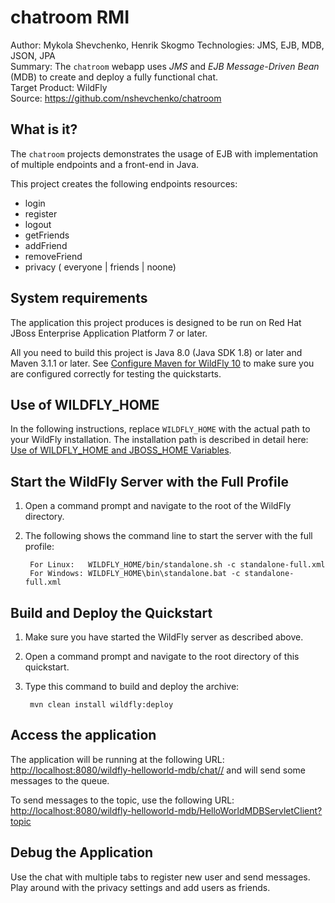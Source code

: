 chatroom RMI
============================================================
Author: Mykola Shevchenko, Henrik Skogmo
Technologies: JMS, EJB, MDB, JSON, JPA  
Summary: The `chatroom` webapp uses *JMS* and *EJB Message-Driven Bean* (MDB) to create and deploy a fully functional chat.  
Target Product: WildFly  
Source: <https://github.com/nshevchenko/chatroom>  

What is it?
-----------

The `chatroom` projects demonstrates the usage of EJB with implementation of multiple endpoints and a front-end in Java.

This project creates the following endpoints resources:
 - login
 - register
 - logout
 - getFriends
 - addFriend
 - removeFriend
 - privacy ( everyone | friends | noone)

System requirements
-------------------

The application this project produces is designed to be run on Red Hat JBoss Enterprise Application Platform 7 or later.

All you need to build this project is Java 8.0 (Java SDK 1.8) or later and Maven 3.1.1 or later. See [Configure Maven for WildFly 10](https://github.com/jboss-developer/jboss-developer-shared-resources/blob/master/guides/CONFIGURE_MAVEN_JBOSS_EAP7.md#configure-maven-to-build-and-deploy-the-quickstarts) to make sure you are configured correctly for testing the quickstarts.


Use of WILDFLY_HOME
---------------

In the following instructions, replace `WILDFLY_HOME` with the actual path to your WildFly installation. The installation path is described in detail here: [Use of WILDFLY_HOME and JBOSS_HOME Variables](https://github.com/jboss-developer/jboss-developer-shared-resources/blob/master/guides/USE_OF_EAP7_HOME.md#use-of-eap_home-and-jboss_home-variables).


Start the WildFly Server with the Full Profile
---------------

1. Open a command prompt and navigate to the root of the WildFly directory.
2. The following shows the command line to start the server with the full profile:

        For Linux:   WILDFLY_HOME/bin/standalone.sh -c standalone-full.xml
        For Windows: WILDFLY_HOME\bin\standalone.bat -c standalone-full.xml


Build and Deploy the Quickstart
-------------------------

1. Make sure you have started the WildFly server as described above.
2. Open a command prompt and navigate to the root directory of this quickstart.
3. Type this command to build and deploy the archive:

        mvn clean install wildfly:deploy

Access the application
---------------------

The application will be running at the following URL: <http://localhost:8080/wildfly-helloworld-mdb/chat//> and will send some messages to the queue.

To send messages to the topic, use the following URL: <http://localhost:8080/wildfly-helloworld-mdb/HelloWorldMDBServletClient?topic>


Debug the Application
------------------------------------

Use the chat with multiple tabs to register new user and send messages.
Play around with the privacy settings and add users as friends.


<!-- Build and Deploy the Quickstart to OpenShift - Coming soon! -->
